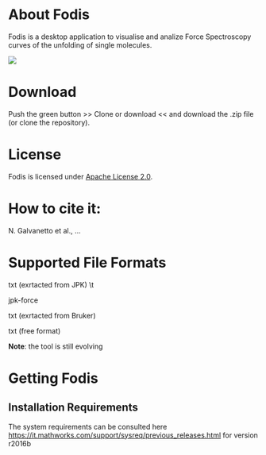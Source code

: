 


# About Fodis

Fodis is a desktop application to visualise and analize Force Spectroscopy curves of the unfolding of single molecules.

<img src="https://github.com/nicolagalvanetto/Fodis/blob/master/Fodis_SourceCode_MATLAB/Fodis1.0/view.JPG">

# Download

Push the green button >> Clone or download << and download the .zip file (or clone the repository).

# License

Fodis is licensed under [Apache License 2.0](http://www.apache.org/licenses/LICENSE-2.0.txt).

# How to cite it:

N. Galvanetto et al., ...


# Supported File Formats

txt (exrtacted from JPK) \t

jpk-force

txt (exrtacted from Bruker)

txt (free format)

**Note**: the tool is still evolving

# Getting Fodis

## Installation Requirements

The system requirements can be consulted here 
https://it.mathworks.com/support/sysreq/previous_releases.html
for version r2016b






